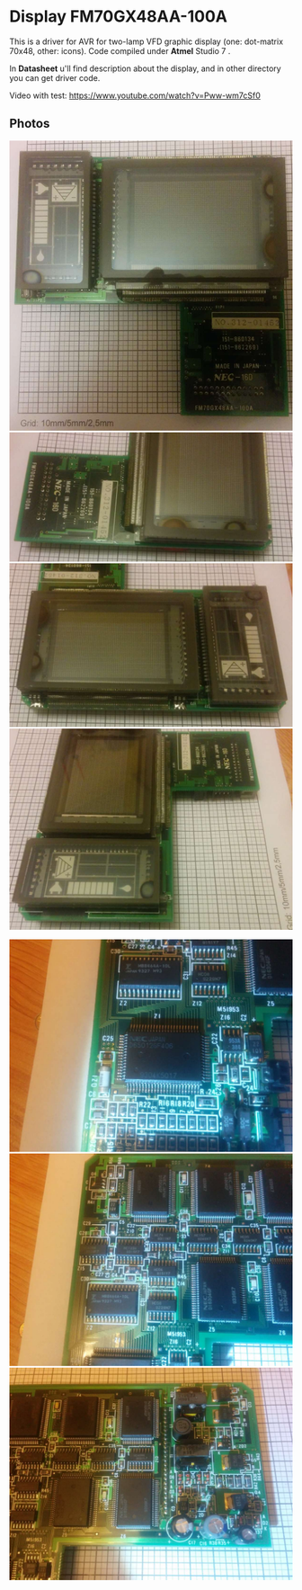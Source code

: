 # Display FM70GX48AA-100A
This is a driver for AVR for two-lamp VFD graphic display (one: dot-matrix 70x48, other: icons).
Code compiled under **Atmel** Studio 7 .

In **Datasheet** u'll find description about the display, and in other directory you can get driver code.

Video with test: https://www.youtube.com/watch?v=Pww-wm7cSf0

## Photos

![](pics/dsp1.jpg) 
![](pics/dsp2.jpg) 
![](pics/dsp3.jpg) 
![](pics/dsp4.jpg) 

![](pics/chip1.jpg)
![](pics/chips2.jpg)
![](pics/chips3.jpg)
